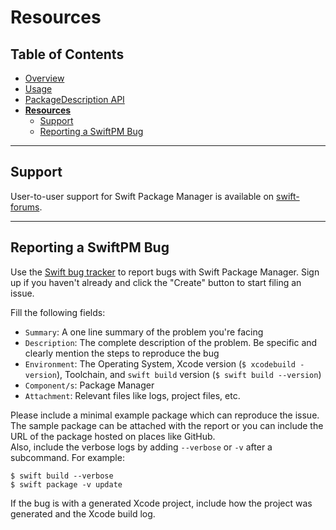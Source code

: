 # Resources

## Table of Contents

* [Overview](README.md)
* [Usage](Usage.md)
* [PackageDescription API](PackageDescription.md)
* [**Resources**](Resources.md)
  * [Support](#support)
  * [Reporting a SwiftPM Bug](#reporting-a-good-swiftpm-bug)

---

## Support

User-to-user support for Swift Package Manager is available on
[swift-forums](https://forums.swift.org/c/development/SwiftPM).

---

## Reporting a SwiftPM Bug

Use the [Swift bug tracker](http://bugs.swift.org) to report bugs with Swift
Package Manager. Sign up if you haven't already and click the "Create" button to
start filing an issue.  

Fill the following fields:
* `Summary`: A one line summary of the problem you're facing  
* `Description`: The complete description of the problem. Be specific and clearly mention the steps to reproduce the bug  
* `Environment`: The Operating System, Xcode version (`$ xcodebuild -version`), Toolchain, and `swift build` version (`$ swift build --version`)  
* `Component/s`: Package Manager  
* `Attachment`: Relevant files like logs, project files, etc.

Please include a minimal example package which can reproduce the issue. The
sample package can be attached with the report or you can include the URL of the
package hosted on places like GitHub.  
Also, include the verbose logs by adding `--verbose` or `-v` after a subcommand.
For example:

    $ swift build --verbose
    $ swift package -v update

If the bug is with a generated Xcode project, include how the project was
generated and the Xcode build log.
